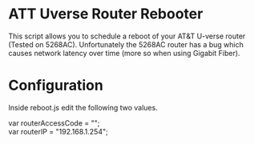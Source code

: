 # ATT Uverse Router Rebooter

This script allows you to schedule a reboot of your AT&T U-verse router (Tested on 5268AC). Unfortunately the 5268AC router has a bug which causes network latency over time (more so when using Gigabit Fiber).   

# Configuration

Inside reboot.js edit the following two values.

var routerAccessCode = "";  
var routerIP = "192.168.1.254";  
